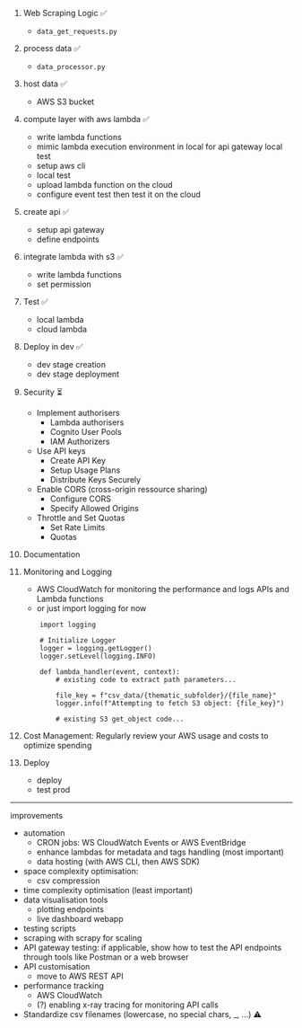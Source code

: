 1. Web Scraping Logic ✅

    - `data_get_requests.py`

2. process data ✅

    - `data_processor.py`

3. host data ✅

    - AWS S3 bucket

4. compute layer with aws lambda ✅

    - write lambda functions
    - mimic lambda execution environment in local for api gateway local test
    - setup aws cli
    - local test
    - upload lambda function on the cloud
    - configure event test then test it on the cloud

5. create api ✅

    - setup api gateway
    - define endpoints

6. integrate lambda with s3 ✅

    - write lambda functions
    - set permission

7. Test ✅

    - local lambda
    - cloud lambda

8. Deploy in dev ✅

    - dev stage creation
    - dev stage deployment

9. Security ⏳

    - Implement authorisers
        - Lambda authorisers
        - Cognito User Pools
        - IAM Authorizers
    - Use API keys
        - Create API Key
        - Setup Usage Plans
        - Distribute Keys Securely
    - Enable CORS (cross-origin ressource sharing)
        - Configure CORS
        - Specify Allowed Origins
    - Throttle and Set Quotas
        - Set Rate Limits
        - Quotas

10. Documentation

11. Monitoring and Logging

    - AWS CloudWatch for monitoring the performance and logs APIs and Lambda functions
    - or just import logging for now

    ```
        import logging

        # Initialize Logger
        logger = logging.getLogger()
        logger.setLevel(logging.INFO)

        def lambda_handler(event, context):
            # existing code to extract path parameters...

            file_key = f"csv_data/{thematic_subfolder}/{file_name}"
            logger.info(f"Attempting to fetch S3 object: {file_key}")

            # existing S3 get_object code...

    ```

12. Cost Management: Regularly review your AWS usage and costs to optimize spending

13. Deploy
    - deploy
    - test prod

---

improvements

-   automation
    -   CRON jobs: WS CloudWatch Events or AWS EventBridge
    -   enhance lambdas for metadata and tags handling (most important)
    -   data hosting (with AWS CLI, then AWS SDK)
-   space complexity optimisation:
    -   csv compression
-   time complexity optimisation (least important)
-   data visualisation tools
    -   plotting endpoints
    -   live dashboard webapp
-   testing scripts
-   scraping with scrapy for scaling
-   API gateway testing: if applicable, show how to test the API endpoints through tools like Postman or a web browser
-   API customisation
    -   move to AWS REST API
-   performance tracking
    -   AWS CloudWatch
    -   (?) enabling x-ray tracing for monitoring API calls
-   Standardize csv filenames (lowercase, no special chars, \_, ...) ⚠️
